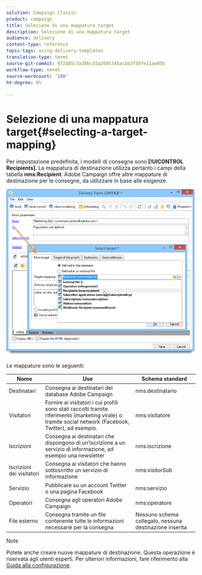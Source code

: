 ```yaml
---
solution: Campaign Classic
product: campaign
title: Selezione di una mappatura target
description: Selezione di una mappatura target
audience: delivery
content-type: reference
topic-tags: using-delivery-templates
translation-type: tm+mt
source-git-commit: 972885c3a38bcd3a260574bacbb3f507e11ae05b
workflow-type: tm+mt
source-wordcount: '180'
ht-degree: 8%

---
```



# Selezione di una mappatura target{#selecting-a-target-mapping}

Per impostazione predefinita, i modelli di consegna sono **[!UICONTROL Recipients]**. La mappatura di destinazione utilizza pertanto i campi della tabella **nms:Recipient**.  Adobe Campaign offre altre mappature di destinazione per le consegne, da utilizzare in base alle esigenze.

![](assets/delivery_select_mapping.png)

Le mappature sono le seguenti:

| Nome | Use | Schema standard |
|---|---|---|
| Destinatari | Consegna ai destinatari del database Adobe Campaign  | nms:destinatario |
| Visitatori | Fornire ai visitatori i cui profili sono stati raccolti tramite riferimento (marketing virale) o tramite social network (Facebook, Twitter), ad esempio. | mns:visitatore |
| Iscrizioni | Consegna ai destinatari che dispongono di un’iscrizione a un servizio di informazione, ad esempio una newsletter | nms:iscrizione |
| Iscrizioni dei visitatori | Consegna ai visitatori che hanno sottoscritto un servizio di informazione | nms:visitorSub |
| Servizio | Pubblicare su un account Twitter o una pagina Facebook | nms:servizio |
| Operatori | Consegna agli operatori Adobe Campaign  | nms:operatore |
| File esterno | Consegna tramite un file contenente tutte le informazioni necessarie per la consegna | Nessuno schema collegato, nessuna destinazione inserita |

>[!NOTE]
>
>Potete anche creare nuove mappature di destinazione. Questa operazione è riservata agli utenti esperti. Per ulteriori informazioni, fare riferimento alla [Guida alla configurazione](../../configuration/using/target-mapping.md).
